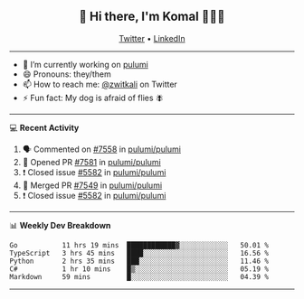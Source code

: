 <h2 align="center"> 👋 Hi there, I'm Komal 🧑🏾‍💻 </h2>
<p align="center">
    <a href="https://twitter.com/zwitkali">Twitter</a> •
    <a href="https://www.linkedin.com/in/komal-ali/">LinkedIn</a>
</p>

--------

- 🔭 I’m currently working on [pulumi](https://github.com/pulumi/pulumi)
- 😄 Pronouns: they/them
- 📫 How to reach me: [@zwitkali](https://twitter.com/zwitkali) on Twitter
- ⚡ Fun fact: My dog is afraid of flies 🪰

--------
💻 **Recent Activity**

<!--START_SECTION:activity-->
1. 🗣 Commented on [#7558](https://github.com/pulumi/pulumi/issues/7558) in [pulumi/pulumi](https://github.com/pulumi/pulumi)
2. 💪 Opened PR [#7581](https://github.com/pulumi/pulumi/pull/7581) in [pulumi/pulumi](https://github.com/pulumi/pulumi)
3. ❗️ Closed issue [#5582](https://github.com/pulumi/pulumi/issues/5582) in [pulumi/pulumi](https://github.com/pulumi/pulumi)
4. 🎉 Merged PR [#7549](https://github.com/pulumi/pulumi/pull/7549) in [pulumi/pulumi](https://github.com/pulumi/pulumi)
5. ❗️ Closed issue [#5582](https://github.com/pulumi/pulumi/issues/5582) in [pulumi/pulumi](https://github.com/pulumi/pulumi)
<!--END_SECTION:activity-->

--------

📊 **Weekly Dev Breakdown**
<!--START_SECTION:waka-->
```text
Go           11 hrs 19 mins  ████████████▓░░░░░░░░░░░░   50.01 % 
TypeScript   3 hrs 45 mins   ████░░░░░░░░░░░░░░░░░░░░░   16.56 % 
Python       2 hrs 35 mins   ███░░░░░░░░░░░░░░░░░░░░░░   11.46 % 
C#           1 hr 10 mins    █▒░░░░░░░░░░░░░░░░░░░░░░░   05.19 % 
Markdown     59 mins         █░░░░░░░░░░░░░░░░░░░░░░░░   04.39 % 
```
<!--END_SECTION:waka-->

--------